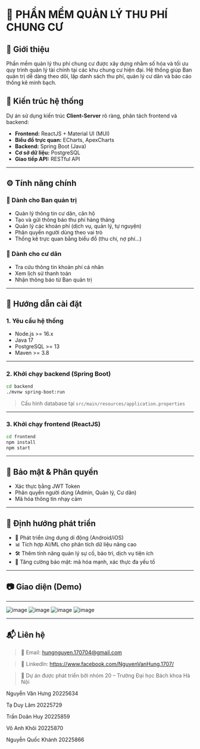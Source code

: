 


# 🏢 PHẦN MỀM QUẢN LÝ THU PHÍ CHUNG CƯ

## 📌 Giới thiệu
Phần mềm quản lý thu phí chung cư được xây dựng nhằm số hóa và tối ưu quy trình quản lý tài chính tại các khu chung cư hiện đại. Hệ thống giúp Ban quản trị dễ dàng theo dõi, lập danh sách thu phí, quản lý cư dân và báo cáo thống kê minh bạch.

## 🧱 Kiến trúc hệ thống
Dự án sử dụng kiến trúc **Client-Server** rõ ràng, phân tách frontend và backend:

- **Frontend:** ReactJS + Material UI (MUI)  
- **Biểu đồ trực quan:** ECharts, ApexCharts  
- **Backend:** Spring Boot (Java)  
- **Cơ sở dữ liệu:** PostgreSQL  
- **Giao tiếp API:** RESTful API

---

## ⚙️ Tính năng chính

### 🎯 Dành cho Ban quản trị
- Quản lý thông tin cư dân, căn hộ
- Tạo và gửi thông báo thu phí hàng tháng
- Quản lý các khoản phí (dịch vụ, quản lý, tự nguyện)
- Phân quyền người dùng theo vai trò
- Thống kê trực quan bằng biểu đồ (thu chi, nợ phí...)

### 👥 Dành cho cư dân
- Tra cứu thông tin khoản phí cá nhân
- Xem lịch sử thanh toán
- Nhận thông báo từ Ban quản trị

---

## 🚀 Hướng dẫn cài đặt

### 1. Yêu cầu hệ thống
- Node.js >= 16.x  
- Java 17  
- PostgreSQL >= 13  
- Maven >= 3.8  

---

### 2. Khởi chạy backend (Spring Boot)

```bash
cd backend
./mvnw spring-boot:run
````

> Cấu hình database tại `src/main/resources/application.properties`

---

### 3. Khởi chạy frontend (ReactJS)

```bash
cd frontend
npm install
npm start
```

---

## 🔐 Bảo mật & Phân quyền

* Xác thực bằng JWT Token
* Phân quyền người dùng (Admin, Quản lý, Cư dân)
* Mã hóa thông tin nhạy cảm

---

## 🔮 Định hướng phát triển

* 📱 Phát triển ứng dụng di động (Android/iOS)
* 📊 Tích hợp AI/ML cho phân tích dữ liệu nâng cao
* 🛠️ Thêm tính năng quản lý sự cố, bảo trì, dịch vụ tiện ích
* 🔐 Tăng cường bảo mật: mã hóa mạnh, xác thực đa yếu tố

---

## 📷 Giao diện (Demo)

---
![image](https://github.com/user-attachments/assets/a1cf2549-0866-4b43-9aad-bf2f284c5532)
![image](https://github.com/user-attachments/assets/302a41df-331b-4bdf-a1ef-96e7bcb3ac7b)
![image](https://github.com/user-attachments/assets/0007788a-5f57-4151-8990-334e8841f051)
![image](https://github.com/user-attachments/assets/f4df8331-bb58-4887-a163-cb525648d4ab)


---


## 📬 Liên hệ

> 📧 Email: hungnguyen.170704@gmail.com

> 💼 LinkedIn: https://www.facebook.com/NguyenVanHung.1707/

> 🚀 Dự án được phát triển bởi nhóm 20 – Trường Đại học Bách khoa Hà Nội

Nguyễn Văn Hưng	  20225634

Tạ Duy Lâm	      20225729

Trần Doãn Huy  	  20225859

Võ Anh Khôi	      20225870

Nguyễn Quốc Khánh	20225866

